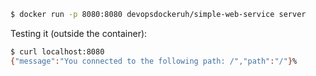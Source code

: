 ```bash
$ docker run -p 8080:8080 devopsdockeruh/simple-web-service server
```

Testing it (outside the container):
```bash
$ curl localhost:8080
{"message":"You connected to the following path: /","path":"/"}%
```

